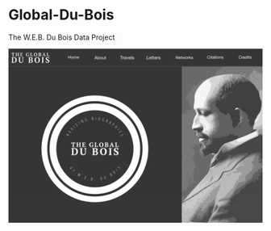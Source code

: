 # Global-Du-Bois
The W.E.B. Du Bois Data Project

![The Global Du Bois](/assets/img/du-bois-data-project-homepage.png)
